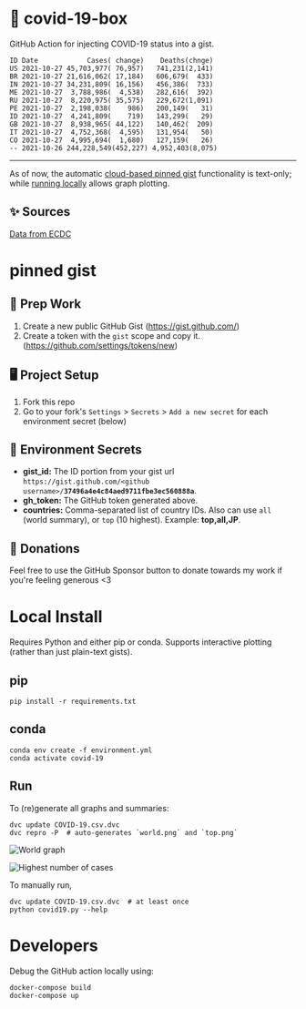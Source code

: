 # 🏥 covid-19-box

GitHub Action for injecting COVID-19 status into a gist.

```
ID Date            Cases( change)    Deaths(chnge)
US 2021-10-27 45,703,977( 76,957)   741,231(2,141)
BR 2021-10-27 21,616,062( 17,184)   606,679(  433)
IN 2021-10-27 34,231,809( 16,156)   456,386(  733)
ME 2021-10-27  3,788,986(  4,538)   282,616(  392)
RU 2021-10-27  8,220,975( 35,575)   229,672(1,091)
PE 2021-10-27  2,198,038(    986)   200,149(   31)
ID 2021-10-27  4,241,809(    719)   143,299(   29)
GB 2021-10-27  8,938,965( 44,122)   140,462(  209)
IT 2021-10-27  4,752,368(  4,595)   131,954(   50)
CO 2021-10-27  4,995,694(  1,680)   127,159(   26)
-- 2021-10-26 244,228,549(452,227) 4,952,403(8,075)
```

---

As of now, the automatic [cloud-based pinned gist](#pinned-gist) functionality is text-only;
while [running locally](#local-install) allows graph plotting.

## ✨ Sources

[Data from ECDC](https://www.ecdc.europa.eu/en/publications-data/download-todays-data-geographic-distribution-covid-19-cases-worldwide)

# pinned gist

## 🎒 Prep Work
1. Create a new public GitHub Gist (https://gist.github.com/)
1. Create a token with the `gist` scope and copy it. (https://github.com/settings/tokens/new)

## 🖥 Project Setup
1. Fork this repo
1. Go to your fork's `Settings` > `Secrets` > `Add a new secret` for each environment secret (below)

## 🤫 Environment Secrets
- **gist_id:** The ID portion from your gist url `https://gist.github.com/<github username>/`**`37496a4e4c84aed9711fbe3ec560888a`**.
- **gh_token:** The GitHub token generated above.
- **countries:** Comma-separated list of country IDs. Also can use `all` (world summary), or `top` (10 highest). Example: **top,all,JP**.

## 💸 Donations

Feel free to use the GitHub Sponsor button to donate towards my work if you're feeling generous <3

# Local Install

Requires Python and either pip or conda. Supports interactive plotting (rather than just plain-text gists).

## pip

```
pip install -r requirements.txt
```

## conda

```
conda env create -f environment.yml
conda activate covid-19
```

## Run

To (re)generate all graphs and summaries:

```
dvc update COVID-19.csv.dvc
dvc repro -P  # auto-generates `world.png` and `top.png`
```

![World graph](world.png)

![Highest number of cases](top.png)

To manually run,

```
dvc update COVID-19.csv.dvc  # at least once
python covid19.py --help
```

# Developers

Debug the GitHub action locally using:

```
docker-compose build
docker-compose up
```
